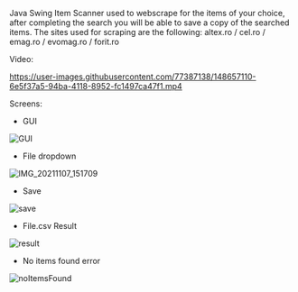 Java Swing Item Scanner used to webscrape for the items of your choice, after completing the search you will be able to save a copy of the searched items.
The sites used for scraping are the following: altex.ro / cel.ro / emag.ro / evomag.ro / forit.ro

Video:

https://user-images.githubusercontent.com/77387138/148657110-6e5f37a5-94ba-4118-8952-fc1497ca47f1.mp4

Screens:

- GUI

![GUI](https://user-images.githubusercontent.com/77387138/140647588-d38aa3ba-1ce4-42d8-b414-59823e0d21c0.JPG)

- File dropdown

![IMG_20211107_151709](https://user-images.githubusercontent.com/77387138/140647608-4ba89ecd-e375-45e6-a888-77c082afd9db.jpg)

- Save

![save](https://user-images.githubusercontent.com/77387138/140647618-c3f0f4af-d1e4-4c4f-910b-32e99d51cfc9.JPG)

- File.csv Result

![result](https://user-images.githubusercontent.com/77387138/140647666-b210d6ef-94c1-498e-b76b-bd924611cd0d.JPG)

- No items found error

![noItemsFound](https://user-images.githubusercontent.com/77387138/140658948-f2aa0397-ee80-4d95-b232-60ac4eca995c.png)
